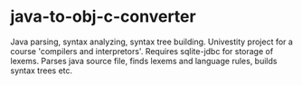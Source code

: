 # java-to-obj-c-converter
Java parsing, syntax analyzing, syntax tree building. Univestity project for a course 'compilers and interpretors'.
Requires sqlite-jdbc for storage of lexems. 
Parses java source file, finds lexems and language rules, builds syntax trees etc. 
